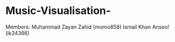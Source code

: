 # Music-Visualisation-

Members: Muhammad Zayan Zahid (momo858)
         Ismail Khan Anseo! (ik24366)
